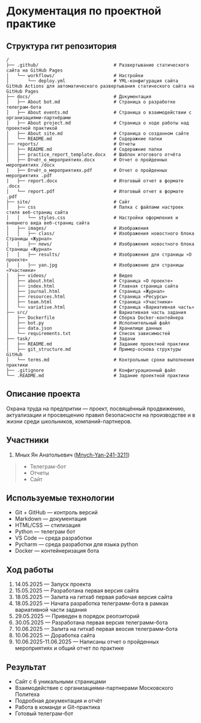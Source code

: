 # Документация по проектной практике
## Структура гит репозитория
```markdawn
/
├── .github/                            # Развертывание статического сайта на GitHub Pages
│   └── workflows/                      # Настройки
│       └── deploy.yml                  # YML-конфигурация сайта GitHub Actions для автоматического развертывания статического сайта на GitHub Pages
├── docs/                               # Документация
│   ├── About bot.md                    # Страница о разработке телеграм-бота
│   ├── About events.md                 # Страница о взаимодействии с организациями-партнёрами
│   ├── About project.md                # Страница о ходе работы над проектной практикой 
│   ├── About site.md                   # Страница о созданном сайте
│   └── README.md                       # Содеражние папки
├── reports/                            # Отчеты
│   ├── README.md                       # Содеражние папки
│   ├── practice_report_template.docx   # Шаблон итогового отчёта
│   ├── Отчёт_о_мероприятиях.docx       # Отчет о пройденных мероприятиях /docx
|   ├── Отчёт_о_мероприятиях.pdf        # Отчет о пройденных мероприятиях .pdf
|   ├── report.docx                     # Итоговый отчет в формате .docx
│   └── report.pdf                      # Итоговый отчет в формате .pdf
├── site/                               # Сайт
│   ├── css                             # Папка с файлами настроек стиля веб-страниц сайта
│   │   └── styles.css                  # Настройки оформления и внешнего вида веб-страниц сайта
│   ├── images/                         # Изображения
│   │   ├── class/                      # Изображения новостного блока Страницы «Журнал»
│   │   ├── news/                       # Изображения новостного блока Страницы «Журнал»
│   │   ├── results/                    # Изображения для страницы «О проекте»
│   │   ├── yan.jpg                     # Изображение для страницы «Участники»
│   ├── videos/                         # Видео
│   ├── about.html                      # Страница «О проекте»
│   ├── index.html                      # Главная страница сайта
│   ├── journal.html                    # Страница «Журнал»
│   ├── resources.html                  # Страница «Ресурсы»
│   ├── team.html                       # Страница «Участники»
│   └── variative.html                  # Страница «Вариативная часть»
├── src/                                # Вариативная часть задания
│   ├── Dockerfile                      # Cборка Docker-контейнера
│   ├── bot.py                          # Исполнительный файл
│   ├── data.json                       # Хранилище данных
│   └── requirements.txt                # Список зависимостей
├── task/                               # Задачи
│   ├── README.md                       # Задание проектной практики
│   ├── git_structure.md                # Пример-основа структуры GitHub
│   └── terms.md                        # Контрольные сроки выполнения практики
├── .gitignore                          # Конфигурационный файл
└── .README.md                          # Задание проектной практики
```
## Описание проекта
Охрана труда на предпритии — проект, посвящённый продвижению, актуализации и просвещению правил безопасности на производстве и в жизни среди школьников, 
компаний-партнеров.

## Участники
1. Мных Ян Анатольевич ([Mnych-Yan-241-3211](https://github.com/Yakyg))
> * Телеграм-бот
> * Отчеты
> * Сайт


## Используемые технологии
- Git + GitHub — контроль версий
- Markdown — документация
- HTML/CSS — стилизация
- Python — телеграм бот
- VS Code — среда разработки
- Pycharm — среда разработки для языка python
- Docker — контейнеризация бота

## Ход работы
1) 14.05.2025 — Запуск проекта
2) 15.05.2025 — Разработана первая версия сайта
3) 18.05.2025 — Залита на гитхаб первая рабочая версия сайта
4) 18.05.2025 — Начата разработка телеграмм-бота в рамках вариативной части задания
5) 29.05.2025 — Приведен в порядок реопзиторий
6) 30.05.2025 — Разработана первая версия телеграмм-бота
7) 10.06.2025 — Залита на гитхаб первая веосия телеграмм-бота
8) 10.06.2025 — Доработка сайта
9) 10.06.2025-11.06.2025 — Написаны отчет о пройденных мероприятиях и общий отчет по практике

## Результат
- Сайт с 6 уникальными страницами
- Взаимодействие с организациями-партнерами Московского Политеха
- Подробная документация и отчёт
- Работа в команде и Git-практика
- Готовый телеграм-бот
